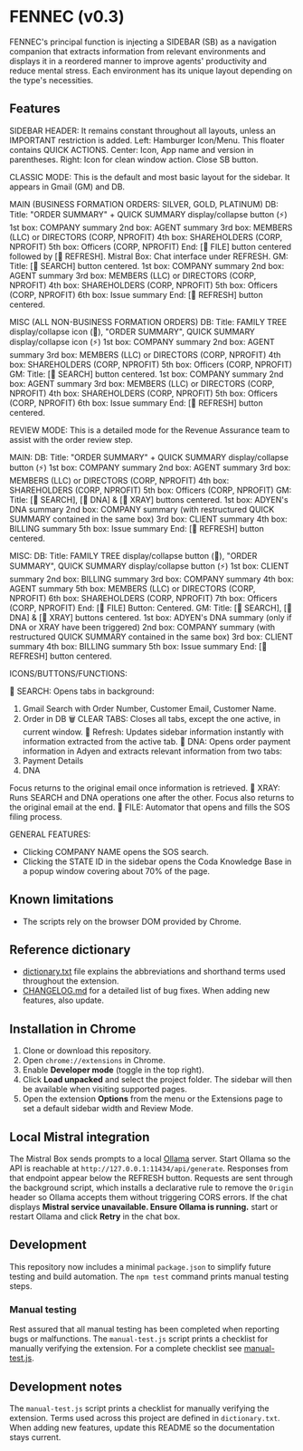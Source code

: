 # FENNEC (v0.3)

FENNEC's principal function is injecting a SIDEBAR (SB) as a navigation companion that extracts information from relevant environments and displays it in a reordered manner to improve agents' productivity and reduce mental stress. Each environment has its unique layout depending on the type's necessities.

## Features

SIDEBAR HEADER:
It remains constant throughout all layouts, unless an IMPORTANT restriction is added.
   Left: Hamburger Icon/Menu. This floater contains QUICK ACTIONS.
   Center: Icon, App name and version in parentheses.
   Right: Icon for clean window action. Close SB button.

CLASSIC MODE:
This is the default and most basic layout for the sidebar. It appears in Gmail (GM) and DB.

MAIN (BUSINESS FORMATION ORDERS: SILVER, GOLD, PLATINUM)
   DB:
      Title: "ORDER SUMMARY" + QUICK SUMMARY display/collapse button (⚡)
      1st box: COMPANY summary
      2nd box: AGENT summary
      3rd box: MEMBERS (LLC) or DIRECTORS (CORP, NPROFIT)
      4th box: SHAREHOLDERS (CORP, NPROFIT)
      5th box: Officers (CORP, NPROFIT)
      End: [🤖 FILE] button centered followed by [🔄 REFRESH].
      Mistral Box: Chat interface under REFRESH.
   GM:
      Title: [📧 SEARCH] button centered.
      1st box: COMPANY summary
      2nd box: AGENT summary
      3rd box: MEMBERS (LLC) or DIRECTORS (CORP, NPROFIT)
      4th box: SHAREHOLDERS (CORP, NPROFIT)
      5th box: Officers (CORP, NPROFIT)
      6th box: Issue summary
      End: [🔄 REFRESH] button centered.

MISC (ALL NON-BUSINESS FORMATION ORDERS)
   DB:
      Title: FAMILY TREE display/collapse icon (🌳), "ORDER SUMMARY", QUICK SUMMARY display/collapse icon (⚡)
      1st box: COMPANY summary
      2nd box: AGENT summary
      3rd box: MEMBERS (LLC) or DIRECTORS (CORP, NPROFIT)
      4th box: SHAREHOLDERS (CORP, NPROFIT)
      5th box: Officers (CORP, NPROFIT)
   GM:
      Title: [📧 SEARCH] button centered.
      1st box: COMPANY summary
      2nd box: AGENT summary
      3rd box: MEMBERS (LLC) or DIRECTORS (CORP, NPROFIT)
      4th box: SHAREHOLDERS (CORP, NPROFIT)
      5th box: Officers (CORP, NPROFIT)
      6th box: Issue summary
      End: [🔄 REFRESH] button centered.

REVIEW MODE:
This is a detailed mode for the Revenue Assurance team to assist with the order review step.

MAIN:
   DB:
      Title: "ORDER SUMMARY" + QUICK SUMMARY display/collapse button (⚡)
      1st box: COMPANY summary
      2nd box: AGENT summary
      3rd box: MEMBERS (LLC) or DIRECTORS (CORP, NPROFIT)
      4th box: SHAREHOLDERS (CORP, NPROFIT)
      5th box: Officers (CORP, NPROFIT)
   GM:
      Title: [📧 SEARCH], [🧬 DNA] & [🩻 XRAY] buttons centered.
      1st box: ADYEN's DNA summary
      2nd box: COMPANY summary (with restructured QUICK SUMMARY contained in the same box)
      3rd box: CLIENT summary
      4th box: BILLING summary
      5th box: Issue summary
      End: [🔄 REFRESH] button centered.

MISC:
   DB:
      Title: FAMILY TREE display/collapse button (🌳), "ORDER SUMMARY", QUICK SUMMARY display/collapse button (⚡)
      1st box: CLIENT summary
      2nd box: BILLING summary
      3rd box: COMPANY summary
      4th box: AGENT summary
      5th box: MEMBERS (LLC) or DIRECTORS (CORP, NPROFIT)
      6th box: SHAREHOLDERS (CORP, NPROFIT)
      7th box: Officers (CORP, NPROFIT)
      End: [🤖 FILE] Button: Centered.
   GM:
      Title: [📧 SEARCH], [🧬 DNA] & [🩻 XRAY] buttons centered.
      1st box: ADYEN's DNA summary (only if DNA or XRAY have been triggered)
      2nd box: COMPANY summary (with restructured QUICK SUMMARY contained in the same box)
      3rd box: CLIENT summary
      4th box: BILLING summary
      5th box: Issue summary
      End: [🔄 REFRESH] button centered.

ICONS/BUTTONS/FUNCTIONS:

📧 SEARCH: Opens tabs in background:
   1. Gmail Search with Order Number, Customer Email, Customer Name. 
   2. Order in DB
🗑 CLEAR TABS: Closes all tabs, except the one active, in current window.
🔄 Refresh: Updates sidebar information instantly with information extracted from the active tab.
🧬 DNA: Opens order payment information in Adyen and extracts relevant information from two tabs:
   1. Payment Details
   2. DNA

   Focus returns to the original email once information is retrieved.
🩻 XRAY: Runs SEARCH and DNA operations one after the other.
   Focus also returns to the original email at the end.
🤖 FILE: Automator that opens and fills the SOS filing process.

GENERAL FEATURES:
- Clicking COMPANY NAME opens the SOS search.
- Clicking the STATE ID in the sidebar opens the Coda Knowledge Base in a popup window covering about 70% of the page.

## Known limitations
- The scripts rely on the browser DOM provided by Chrome.
  
## Reference dictionary
- [dictionary.txt](dictionary.txt) file explains the abbreviations and shorthand terms used throughout the extension.
- [CHANGELOG.md](CHANGELOG.md) for a detailed list of bug fixes. When adding new features, also update.


## Installation in Chrome
1. Clone or download this repository.
2. Open `chrome://extensions` in Chrome.
3. Enable **Developer mode** (toggle in the top right).
4. Click **Load unpacked** and select the project folder. The sidebar will then
   be available when visiting supported pages.
5. Open the extension **Options** from the menu or the Extensions page to set a default sidebar width and Review Mode.


## Local Mistral integration
The Mistral Box sends prompts to a local [Ollama](https://ollama.ai) server.
Start Ollama so the API is reachable at `http://127.0.0.1:11434/api/generate`.
Responses from that endpoint appear below the REFRESH button.
Requests are sent through the background script, which installs a
declarative rule to remove the `Origin` header so Ollama accepts them
without triggering CORS errors.
If the chat displays **Mistral service unavailable. Ensure Ollama is running.**
start or restart Ollama and click **Retry** in the chat box.

## Development

This repository now includes a minimal `package.json` to simplify future testing and build automation. The `npm test` command prints manual testing steps.

### Manual testing
Rest assured that all manual testing has been completed when reporting bugs or malfunctions.
The `manual-test.js` script prints a checklist for manually verifying the extension. For a complete checklist see [manual-test.js](manual-test.js). 

## Development notes

The `manual-test.js` script prints a checklist for manually verifying the extension. Terms used across this project are defined in `dictionary.txt`. When adding new features, update this README so the documentation stays current.

